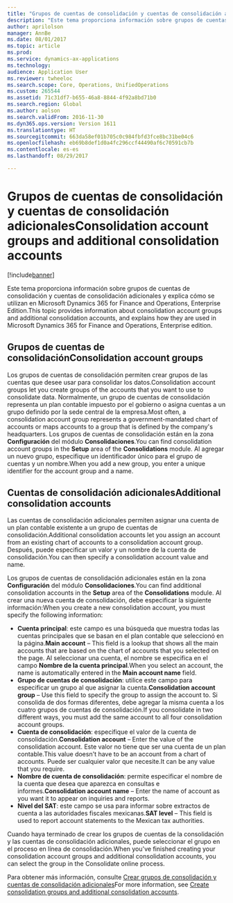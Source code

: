 ```yaml
---
title: "Grupos de cuentas de consolidación y cuentas de consolidación adicionales"
description: "Este tema proporciona información sobre grupos de cuentas de consolidación y cuentas de consolidación adicionales y explica cómo se utilizan en Microsoft Dynamics 365 for Finance and Operations, Enterprise Edition."
author: aprilolson
manager: AnnBe
ms.date: 08/01/2017
ms.topic: article
ms.prod: 
ms.service: dynamics-ax-applications
ms.technology: 
audience: Application User
ms.reviewer: twheeloc
ms.search.scope: Core, Operations, UnifiedOperations
ms.custom: 265544
ms.assetid: 71c31df7-b655-46a8-8844-4f92a8bd71b0
ms.search.region: Global
ms.author: aolson
ms.search.validFrom: 2016-11-30
ms.dyn365.ops.version: Version 1611
ms.translationtype: HT
ms.sourcegitcommit: 663da58ef01b705c0c984fbfd3fce8bc31be04c6
ms.openlocfilehash: eb69b8def1d0a4fc296ccf44490af6c70591cb7b
ms.contentlocale: es-es
ms.lasthandoff: 08/29/2017

---
```


# <a name="consolidation-account-groups-and-additional-consolidation-accounts"></a><span data-ttu-id="2e004-103">Grupos de cuentas de consolidación y cuentas de consolidación adicionales</span><span class="sxs-lookup"><span data-stu-id="2e004-103">Consolidation account groups and additional consolidation accounts</span></span>

[!include[banner](../includes/banner.md)]


<span data-ttu-id="2e004-104">Este tema proporciona información sobre grupos de cuentas de consolidación y cuentas de consolidación adicionales y explica cómo se utilizan en Microsoft Dynamics 365 for Finance and Operations, Enterprise Edition.</span><span class="sxs-lookup"><span data-stu-id="2e004-104">This topic provides information about consolidation account groups and additional consolidation accounts, and explains how they are used in Microsoft Dynamics 365 for Finance and Operations, Enterprise edition.</span></span>

<a name="consolidation-account-groups"></a><span data-ttu-id="2e004-105">Grupos de cuentas de consolidación</span><span class="sxs-lookup"><span data-stu-id="2e004-105">Consolidation account groups</span></span>
----------------------------

<span data-ttu-id="2e004-106">Los grupos de cuentas de consolidación permiten crear grupos de las cuentas que desee usar para consolidar los datos.</span><span class="sxs-lookup"><span data-stu-id="2e004-106">Consolidation account groups let you create groups of the accounts that you want to use to consolidate data.</span></span> <span data-ttu-id="2e004-107">Normalmente, un grupo de cuentas de consolidación representa un plan contable impuesto por el gobierno o asigna cuentas a un grupo definido por la sede central de la empresa.</span><span class="sxs-lookup"><span data-stu-id="2e004-107">Most often, a consolidation account group represents a government-mandated chart of accounts or maps accounts to a group that is defined by the company's headquarters.</span></span> <span data-ttu-id="2e004-108">Los grupos de cuentas de consolidación están en la zona **Configuración** del módulo **Consolidaciones**.</span><span class="sxs-lookup"><span data-stu-id="2e004-108">You can find consolidation account groups in the **Setup** area of the **Consolidations** module.</span></span> <span data-ttu-id="2e004-109">Al agregar un nuevo grupo, especifique un identificador único para el grupo de cuentas y un nombre.</span><span class="sxs-lookup"><span data-stu-id="2e004-109">When you add a new group, you enter a unique identifier for the account group and a name.</span></span>

## <a name="additional-consolidation-accounts"></a><span data-ttu-id="2e004-110">Cuentas de consolidación adicionales</span><span class="sxs-lookup"><span data-stu-id="2e004-110">Additional consolidation accounts</span></span>
<span data-ttu-id="2e004-111">Las cuentas de consolidación adicionales permiten asignar una cuenta de un plan contable existente a un grupo de cuentas de consolidación.</span><span class="sxs-lookup"><span data-stu-id="2e004-111">Additional consolidation accounts let you assign an account from an existing chart of accounts to a consolidation account group.</span></span> <span data-ttu-id="2e004-112">Después, puede especificar un valor y un nombre de la cuenta de consolidación.</span><span class="sxs-lookup"><span data-stu-id="2e004-112">You can then specify a consolidation account value and name.</span></span> 

<span data-ttu-id="2e004-113">Los grupos de cuentas de consolidación adicionales están en la zona **Configuración** del módulo **Consolidaciones**.</span><span class="sxs-lookup"><span data-stu-id="2e004-113">You can find additional consolidation accounts in the **Setup** area of the **Consolidations** module.</span></span> <span data-ttu-id="2e004-114">Al crear una nueva cuenta de consolidación, debe especificar la siguiente información:</span><span class="sxs-lookup"><span data-stu-id="2e004-114">When you create a new consolidation account, you must specify the following information:</span></span>

-   <span data-ttu-id="2e004-115">**Cuenta principal**: este campo es una búsqueda que muestra todas las cuentas principales que se basan en el plan contable que seleccionó en la página.</span><span class="sxs-lookup"><span data-stu-id="2e004-115">**Main account** – This field is a lookup that shows all the main accounts that are based on the chart of accounts that you selected on the page.</span></span> <span data-ttu-id="2e004-116">Al seleccionar una cuenta, el nombre se especifica en el campo **Nombre de la cuenta principal**.</span><span class="sxs-lookup"><span data-stu-id="2e004-116">When you select an account, the name is automatically entered in the **Main account name** field.</span></span>
-   <span data-ttu-id="2e004-117">**Grupo de cuentas de consolidación**: utilice este campo para especificar un grupo al que asignar la cuenta.</span><span class="sxs-lookup"><span data-stu-id="2e004-117">**Consolidation account group** – Use this field to specify the group to assign the account to.</span></span> <span data-ttu-id="2e004-118">Si consolida de dos formas diferentes, debe agregar la misma cuenta a los cuatro grupos de cuentas de consolidación.</span><span class="sxs-lookup"><span data-stu-id="2e004-118">If you consolidate in two different ways, you must add the same account to all four consolidation account groups.</span></span>
-   <span data-ttu-id="2e004-119">**Cuenta de consolidación**: especifique el valor de la cuenta de consolidación.</span><span class="sxs-lookup"><span data-stu-id="2e004-119">**Consolidation account** – Enter the value of the consolidation account.</span></span> <span data-ttu-id="2e004-120">Este valor no tiene que ser una cuenta de un plan contable.</span><span class="sxs-lookup"><span data-stu-id="2e004-120">This value doesn't have to be an account from a chart of accounts.</span></span> <span data-ttu-id="2e004-121">Puede ser cualquier valor que necesite.</span><span class="sxs-lookup"><span data-stu-id="2e004-121">It can be any value that you require.</span></span>
-   <span data-ttu-id="2e004-122">**Nombre de cuenta de consolidación**: permite especificar el nombre de la cuenta que desea que aparezca en consultas e informes.</span><span class="sxs-lookup"><span data-stu-id="2e004-122">**Consolidation account name** – Enter the name of account as you want it to appear on inquiries and reports.</span></span>
-   <span data-ttu-id="2e004-123">**Nivel del SAT**: este campo se usa para informar sobre extractos de cuenta a las autoridades fiscales mexicanas.</span><span class="sxs-lookup"><span data-stu-id="2e004-123">**SAT level** – This field is used to report account statements to the Mexican tax authorities.</span></span> 

<span data-ttu-id="2e004-124">Cuando haya terminado de crear los grupos de cuentas de la consolidación y las cuentas de consolidación adicionales, puede seleccionar el grupo en el proceso en línea de consolidación.</span><span class="sxs-lookup"><span data-stu-id="2e004-124">When you've finished creating your consolidation account groups and additional consolidation accounts, you can select the group in the Consolidate online process.</span></span>


<span data-ttu-id="2e004-125">Para obtener más información, consulte [Crear grupos de consolidación y cuentas de consolidación adicionales](../general-ledger/tasks/create-consolidation-groups.md)</span><span class="sxs-lookup"><span data-stu-id="2e004-125">For more information, see [Create consolidation groups and additional consolidation accounts](../general-ledger/tasks/create-consolidation-groups.md).</span></span> 





